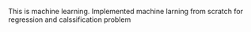 This is machine learning. Implemented machine larning from scratch for regression and calssification problem
